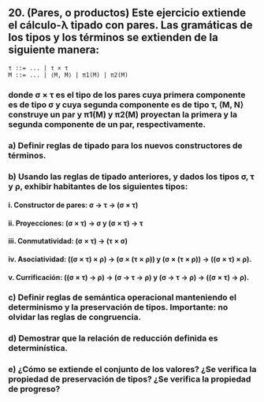 ## 20. (Pares, o productos) Este ejercicio extiende el cálculo-λ tipado con pares. Las gramáticas de los tipos y los términos se extienden de la siguiente manera:

    τ ::= ... | τ × τ
    M ::= ... | ⟨M, M⟩ | π1(M) | π2(M)

### donde σ × τ es el tipo de los pares cuya primera componente es de tipo σ y cuya segunda componente es de tipo τ, ⟨M, N⟩ construye un par y π1(M) y π2(M) proyectan la primera y la segunda componente de un par, respectivamente.

### a) Definir reglas de tipado para los nuevos constructores de términos.

### b) Usando las reglas de tipado anteriores, y dados los tipos σ, τ y ρ, exhibir habitantes de los siguientes tipos:

#### i. Constructor de pares: σ -> τ -> (σ × τ)

#### ii. Proyecciones: (σ × τ) -> σ y (σ × τ) -> τ

#### iii. Conmutatividad: (σ × τ) -> (τ × σ)

#### iv. Asociatividad: ((σ × τ) × ρ) -> (σ × (τ × ρ)) y (σ × (τ × ρ)) -> ((σ × τ) × ρ).

#### v. Currificación: ((σ × τ) -> ρ) -> (σ -> τ -> ρ) y (σ -> τ -> ρ) -> ((σ × τ) -> ρ).

### c) Definir reglas de semántica operacional manteniendo el determinismo y la preservación de tipos. Importante: no olvidar las reglas de congruencia.

### d) Demostrar que la relación de reducción definida es determinística.

### e) ¿Cómo se extiende el conjunto de los valores? ¿Se verifica la propiedad de preservación de tipos? ¿Se verifica la propiedad de progreso?
